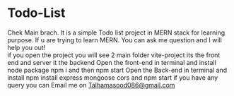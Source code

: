 # Todo-List
Chek Main brach.
It is a simple Todo list project in MERN stack for learning purpose. If u are trying to learn MERN. You can ask me question and I will help you out!  
if you open the project you will see 2 main folder vite-project its the front end and server it the backend 
Open the front-end in terminal and install node package npm i and then npm start
Open the Back-end in terminal and install npm install express mongoose cors and npm start
if you have any query you can Email me on Talhamasood086@gmail.com
